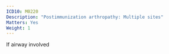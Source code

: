 ```yaml
---
ICD10: M0220
Description: "Postimmunization arthropathy: Multiple sites"
Matters: Yes
Weight: 1
---
```

If airway involved
